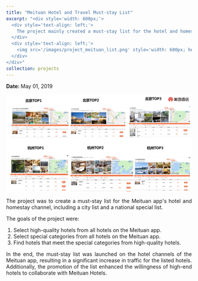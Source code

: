 ```yaml
---
title: "Meituan Hotel and Travel Must-stay List"
excerpt: "<div style='width: 600px;'>
  <div style='text-align: left;'> 
    The project mainly created a must-stay list for the hotel and homestay channel of Meituan app, including a city list and a national special list.
  </div>
  <div style='text-align: left;'>
    <img src='/images/project_meituan_list.png' style='width: 600px; height: auto; display: block;' alt='must-stay list'>
  </div>
</div>"
collection: projects
---
```


<p class="page__date">
  <strong>
    <i class="fa fa-fw fa-calendar" aria-hidden="true"></i> 
    Date:
  </strong> 
  <time datetime="2019-05-01">
    May 01, 2019
  </time>
</p>

<img src='/images/project_meituan_list.png' style='width: 800px; height: auto;'>

<p style="text-align: justify;">The project was to create a must-stay list for the Meituan app's hotel and homestay channel, including a city list and a national special list.</p>


<p style="text-align: justify;">The goals of the project were:</p>
<ol style="text-align: justify; padding-left: 20px;">
  <li>Select high-quality hotels from all hotels on the Meituan app.</li>
  <li>Select special categories from all hotels on the Meituan app.</li>
  <li>Find hotels that meet the special categories from high-quality hotels.</li>
</ol>


<p style="text-align: justify;">In the end, the must-stay list was launched on the hotel channels of the Meituan app, resulting in a significant increase in traffic for the listed hotels. Additionally, the promotion of the list enhanced the willingness of high-end hotels to collaborate with Meituan Hotels.</p>



